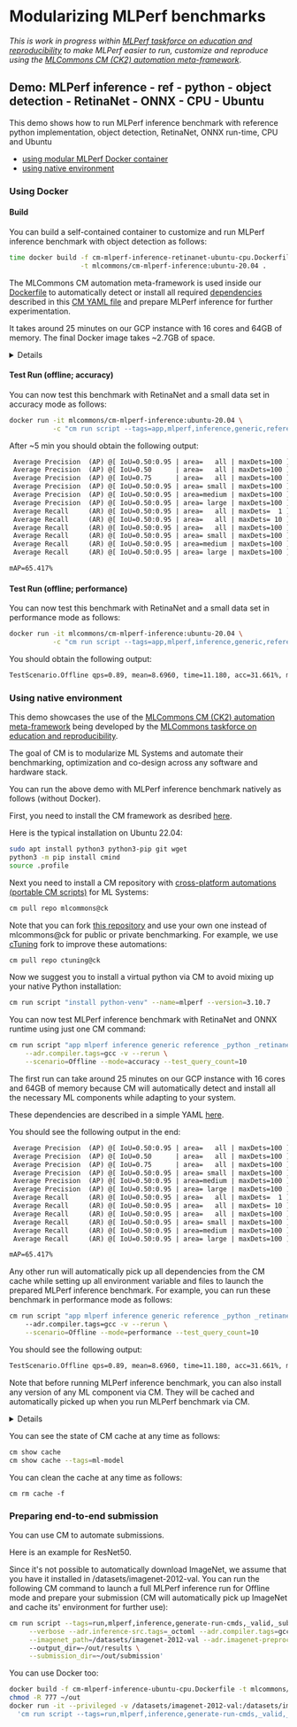 # Modularizing MLPerf benchmarks

*This is work in progress within [MLPerf taskforce on education and reproducibility](https://github.com/mlcommons/ck/blob/master/docs/mlperf-education-workgroup.md)
 to make MLPerf easier to run, customize and reproduce using the [MLCommons CM (CK2) automation meta-framework](https://github.com/mlcommons/ck)*.

## Demo: MLPerf inference - ref - python - object detection - RetinaNet - ONNX - CPU - Ubuntu

This demo shows how to run MLPerf inference benchmark with reference python implementation, object detection, RetinaNet, ONNX run-time, CPU and Ubuntu

* [using modular MLPerf Docker container](#using-docker)
* [using native environment](#using-native-environment)



### Using Docker

#### Build

You can build a self-contained container to customize and run MLPerf inference benchmark with object detection as follows:

```bash
time docker build -f cm-mlperf-inference-retinanet-ubuntu-cpu.Dockerfile \
                  -t mlcommons/cm-mlperf-inference:ubuntu-20.04 .
```

The MLCommons CM automation meta-framework is used inside our [Dockerfile](https://github.com/octoml/ck/blob/master/docker/cm-mlperf-inference-retinanet-ubuntu-cpu.Dockerfile) 
to automatically detect or install all required [dependencies](https://github.com/octoml/ck/tree/master/cm-mlops/script) 
described in this [CM YAML file](https://github.com/octoml/ck/blob/master/cm-mlops/script/app-mlperf-inference-reference/_cm.yaml)
and prepare MLPerf inference for further experimentation.

It takes around 25 minutes on our GCP instance with 16 cores and 64GB of memory. The final Docker image takes ~2.7GB of space.


<details>

You can customize your build to test different versions of different MLPerf dependencies as follows:

```bash
time docker build -f cm-mlperf-inference-retinanet-ubuntu-cpu.Dockerfile \
   -t mlcommons/cm-mlperf-inference:ubuntu-20.04 \
   --build-arg cm_os_name="ubuntu" \
   --build-arg cm_os_version="20.04" \
   --build-arg cm_version="1.0.3" \
   --build-arg cm_automation_repo="ctuning@ck" \
   --build-arg cm_automation_checkout="" \
   --build-arg cm_python_version="3.10.7" \
   --build-arg cm_cmake_version="3.24.2" \
   --build-arg cm_mlperf_inference_loadgen_version="" \
   --build-arg cm_mlperf_inference_src_tags="_octoml" \
   --build-arg cm_mlperf_inference_src_version="" \
   --build-arg cm_ml_engine="onnxruntime" \
   --build-arg cm_ml_engine_version="1.12.1" \
   --build-arg cm_llvm_version="14.0.0" \
   .
```
</details>


#### Test Run (offline; accuracy)

You can now test this benchmark with RetinaNet and a small data set in accuracy mode as follows:
```bash
docker run -it mlcommons/cm-mlperf-inference:ubuntu-20.04 \
           -c "cm run script --tags=app,mlperf,inference,generic,reference,_python,_retinanet,_onnxruntime,_cpu --rerun --scenario=Offline --mode=accuracy --test_query_count=10"
```

After ~5 min you should obtain the following output:
```txt
 Average Precision  (AP) @[ IoU=0.50:0.95 | area=   all | maxDets=100 ] = 0.654
 Average Precision  (AP) @[ IoU=0.50      | area=   all | maxDets=100 ] = 0.827
 Average Precision  (AP) @[ IoU=0.75      | area=   all | maxDets=100 ] = 0.654
 Average Precision  (AP) @[ IoU=0.50:0.95 | area= small | maxDets=100 ] = 0.000
 Average Precision  (AP) @[ IoU=0.50:0.95 | area=medium | maxDets=100 ] = -1.000
 Average Precision  (AP) @[ IoU=0.50:0.95 | area= large | maxDets=100 ] = 0.657
 Average Recall     (AR) @[ IoU=0.50:0.95 | area=   all | maxDets=  1 ] = 0.566
 Average Recall     (AR) @[ IoU=0.50:0.95 | area=   all | maxDets= 10 ] = 0.705
 Average Recall     (AR) @[ IoU=0.50:0.95 | area=   all | maxDets=100 ] = 0.735
 Average Recall     (AR) @[ IoU=0.50:0.95 | area= small | maxDets=100 ] = 0.000
 Average Recall     (AR) @[ IoU=0.50:0.95 | area=medium | maxDets=100 ] = -1.000
 Average Recall     (AR) @[ IoU=0.50:0.95 | area= large | maxDets=100 ] = 0.738

mAP=65.417%
```



#### Test Run (offline; performance)

You can now test this benchmark with RetinaNet and a small data set in performance mode as follows:
```bash
docker run -it mlcommons/cm-mlperf-inference:ubuntu-20.04 \
           -c "cm run script --tags=app,mlperf,inference,generic,reference,_python,_retinanet,_onnxruntime,_cpu --rerun --scenario=Offline --mode=performance --test_query_count=10"
```

You should obtain the following output:
```txt
TestScenario.Offline qps=0.89, mean=8.6960, time=11.180, acc=31.661%, mAP=65.417%, queries=10, tiles=50.0:8.8280,80.0:9.0455,90.0:9.1450,95.0:9.2375,99.0:9.3114,99.9:9.3281
```



### Using native environment

This demo showcases the use of the [MLCommons CM (CK2) automation meta-framework](https://github.com/mlcommons/ck) 
being developed by the [MLCommons taskforce on education and reproducibility](https://github.com/mlcommons/ck/blob/master/docs/mlperf-education-workgroup.md).

The goal of CM is to modularize ML Systems and automate their benchmarking, optimization and co-design across any software and hardware stack.

You can run the above demo with MLPerf inference benchmark natively as follows (without Docker).

First, you need to install the CM framework as desribed [here](https://github.com/mlcommons/ck#installation).

Here is the typical installation on Ubuntu 22.04:

```bash
sudo apt install python3 python3-pip git wget
python3 -m pip install cmind
source .profile
```

Next you need to install a CM repository with [cross-platform automations (portable CM scripts)](https://github.com/mlcommons/ck/tree/master/cm-mlops/script) for ML Systems:

```bash
cm pull repo mlcommons@ck
```

Note that you can fork [this repository](https://github.com/mlcommons/ck) and use your own one instead of mlcommons@ck for public or private benchmarking.
For example, we use [cTuning](https://cTuning.org) fork to improve these automations:

```bash
cm pull repo ctuning@ck
```

Now we suggest you to install a virtual python via CM to avoid mixing up your native Python installation:
```bash
cm run script "install python-venv" --name=mlperf --version=3.10.7
```

You can now test MLPerf inference benchmark with RetinaNet and ONNX runtime using just one CM command:
```bash
cm run script "app mlperf inference generic reference _python _retinanet _onnxruntime _cpu" \
    --adr.compiler.tags=gcc -v --rerun \
    --scenario=Offline --mode=accuracy --test_query_count=10
```

The first run can take around 25 minutes on our GCP instance with 16 cores and 64GB of memory because
CM will automatically detect and install all the necessary ML components while adapting to your system.

These dependencies are described in a simple YAML [here](https://github.com/octoml/ck/blob/master/cm-mlops/script/app-mlperf-inference-reference/_cm.yaml).

You should see the following output in the end:
```txt
 Average Precision  (AP) @[ IoU=0.50:0.95 | area=   all | maxDets=100 ] = 0.654
 Average Precision  (AP) @[ IoU=0.50      | area=   all | maxDets=100 ] = 0.827
 Average Precision  (AP) @[ IoU=0.75      | area=   all | maxDets=100 ] = 0.654
 Average Precision  (AP) @[ IoU=0.50:0.95 | area= small | maxDets=100 ] = 0.000
 Average Precision  (AP) @[ IoU=0.50:0.95 | area=medium | maxDets=100 ] = -1.000
 Average Precision  (AP) @[ IoU=0.50:0.95 | area= large | maxDets=100 ] = 0.657
 Average Recall     (AR) @[ IoU=0.50:0.95 | area=   all | maxDets=  1 ] = 0.566
 Average Recall     (AR) @[ IoU=0.50:0.95 | area=   all | maxDets= 10 ] = 0.705
 Average Recall     (AR) @[ IoU=0.50:0.95 | area=   all | maxDets=100 ] = 0.735
 Average Recall     (AR) @[ IoU=0.50:0.95 | area= small | maxDets=100 ] = 0.000
 Average Recall     (AR) @[ IoU=0.50:0.95 | area=medium | maxDets=100 ] = -1.000
 Average Recall     (AR) @[ IoU=0.50:0.95 | area= large | maxDets=100 ] = 0.738

mAP=65.417%

```

Any other run will automatically pick up all dependencies from the CM cache while setting up all environment variable and files to launch the prepared MLPerf inference benchmark.
For example, you can run these benchmark in performance mode as follows:
```bash
cm run script "app mlperf inference generic reference _python _retinanet _onnxruntime _cpu" \ 
    --adr.compiler.tags=gcc -v --rerun \
    --scenario=Offline --mode=performance --test_query_count=10
```

You should see the following output:
```txt
TestScenario.Offline qps=0.89, mean=8.6960, time=11.180, acc=31.661%, mAP=65.417%, queries=10, tiles=50.0:8.8280,80.0:9.0455,90.0:9.1450,95.0:9.2375,99.0:9.3114,99.9:9.3281
```

Note that before running MLPerf inference benchmark, you can also install any version of any ML component via CM.
They will be cached and automatically picked up when you run MLPerf benchmark via CM.

<details>

Here are examples of CM automations (basic MLOps interoperability blocks) for typical ML components required by MLPerf:

```bash
cm run script "install python-venv" --version=3.9.6 --name=my-test

cm run script "get cmake"
cm run script "get llvm prebuilt" --version=14.0.0

cm run script "get generic-python-lib _onnxruntime" --version=1.12.1
cm run script "get generic-python-lib _pytorch"
cm run script "get generic-python-lib _transformers"
cm run script "get generic-python-lib _tf"
cm run script "get tvm _llvm" --version=0.9.0

cm run script "get mlperf loadgen" --adr.compiler.tags=gcc

cm run script "get mlperf inference src _octoml"

cm run script "get ml-model object-detection resnext50 fp32 _onnx"

cm run script "get dataset object-detection open-images original"

```

</details>



You can see the state of CM cache at any time as follows:
```bash
cm show cache
cm show cache --tags=ml-model
```

You can clean the cache at any time as follows:
```
cm rm cache -f
```



### Preparing end-to-end submission

You can use CM to automate submissions.

Here is an example for ResNet50. 

Since it's not possible to automatically download ImageNet, we assume that you have it installed in /datasets/imagenet-2012-val.
You can run the following CM command to launch a full MLPerf inference run for Offline mode and prepare your submission
(CM will automatically pick up ImageNet and cache its' environment for further use):

```bash
cm run script --tags=run,mlperf,inference,generate-run-cmds,_valid,_submission  --model=resnet50 --backend=onnxruntime --device=cpu --lang=python \
     --verbose --adr.inference-src.tags=_octoml --adr.compiler.tags=gcc \
     --imagenet_path=/datasets/imagenet-2012-val --adr.imagenet-preprocessed.tags=_full  
     --output_dir=~/out/results \
     --submission_dir=~/out/submission'
```

You can use Docker too:
```bash
docker build -f cm-mlperf-inference-ubuntu-cpu.Dockerfile -t mlcommons/cm-mlperf-inference-resnet50:ubuntu-20.04 .
chmod -R 777 ~/out
docker run -it --privileged -v /datasets/imagenet-2012-val:/datasets/imagenet-2012-val -v ~/out:/home/cmuser/out mlcommons/cm-mlperf-inference-resnet50:ubuntu-22.04  \
  'cm run script --tags=run,mlperf,inference,generate-run-cmds,_valid,_submission  --model=resnet50 --backend=onnxruntime --device=cpu --lang=python --verbose --adr.inference-src.tags=_octoml --adr.compiler.tags=gcc --imagenet_path=/datasets/imagenet-2012-val --adr.imagenet-preprocessed.tags=_full  --output_dir=/home/cmuser/out/results --submission_dir=/home/cmuser/out/submission'
```
